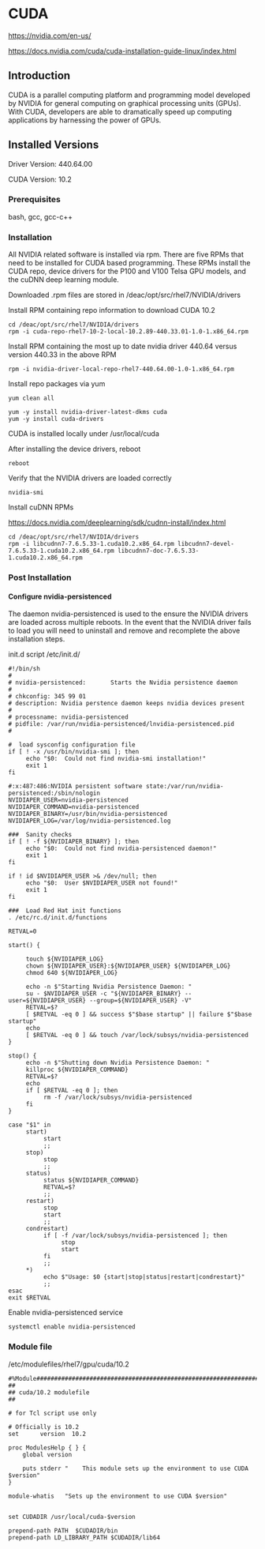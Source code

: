 # CUDA

https://nvidia.com/en-us/

https://docs.nvidia.com/cuda/cuda-installation-guide-linux/index.html

## Introduction

CUDA is a parallel computing platform and programming model developed by NVIDIA
for general computing on graphical processing units (GPUs). With CUDA,
developers are able to dramatically speed up computing applications by
harnessing the power of GPUs.

## Installed Versions

Driver Version: 440.64.00

CUDA Version: 10.2

### Prerequisites

bash, gcc, gcc-c++

### Installation
All NVIDIA related software is installed via rpm. There are five RPMs that need
to be installed for CUDA based programming. These RPMs install the CUDA repo,
device drivers for the P100 and V100 Telsa GPU models, and the cuDNN deep
learning module.

Downloaded .rpm files are stored in /deac/opt/src/rhel7/NVIDIA/drivers

Install RPM containing repo information to download CUDA 10.2
```
cd /deac/opt/src/rhel7/NVIDIA/drivers
rpm -i cuda-repo-rhel7-10-2-local-10.2.89-440.33.01-1.0-1.x86_64.rpm
```

Install RPM containing the most up to date nvidia driver 440.64 versus version
440.33 in the above RPM
```
rpm -i nvidia-driver-local-repo-rhel7-440.64.00-1.0-1.x86_64.rpm
```

Install repo packages via yum
```
yum clean all

yum -y install nvidia-driver-latest-dkms cuda
yum -y install cuda-drivers
```

CUDA is installed locally under /usr/local/cuda

After installing the device drivers, reboot
```
reboot
```

Verify that the NVIDIA drivers are loaded correctly
```
nvidia-smi
```

Install cuDNN RPMs

https://docs.nvidia.com/deeplearning/sdk/cudnn-install/index.html
```
cd /deac/opt/src/rhel7/NVIDIA/drivers
rpm -i libcudnn7-7.6.5.33-1.cuda10.2.x86_64.rpm libcudnn7-devel-7.6.5.33-1.cuda10.2.x86_64.rpm libcudnn7-doc-7.6.5.33-1.cuda10.2.x86_64.rpm
```

### Post Installation

#### Configure nvidia-persistenced

The daemon nvidia-persistenced is used to the ensure the NVIDIA drivers are
loaded across multiple reboots. In the event that the NVIDIA driver fails to
load you will need to uninstall and remove and recomplete the above
installation steps.

init.d script /etc/init.d/
```
#!/bin/sh
#
# nvidia-persistenced:       Starts the Nvidia persistence daemon
#
# chkconfig: 345 99 01
# description: Nvidia perstence daemon keeps nvidia devices present
#
# processname: nvidia-persistenced
# pidfile: /var/run/nvidia-persistenced/lnvidia-persistenced.pid
#

#  load sysconfig configuration file
if [ ! -x /usr/bin/nvidia-smi ]; then
     echo "$0:  Could not find nvidia-smi installation!"
     exit 1
fi

#:x:487:486:NVIDIA persistent software state:/var/run/nvidia-persistenced:/sbin/nologin
NVIDIAPER_USER=nvidia-persistenced
NVIDIAPER_COMMAND=nvidia-persistenced
NVIDIAPER_BINARY=/usr/bin/nvidia-persistenced
NVIDIAPER_LOG=/var/log/nvidia-persistenced.log

###  Sanity checks
if [ ! -f ${NVIDIAPER_BINARY} ]; then
     echo "$0:  Could not find nvidia-persistenced daemon!"
     exit 1
fi

if ! id $NVIDIAPER_USER >& /dev/null; then
     echo "$0:  User $NVIDIAPER_USER not found!"
     exit 1
fi

###  Load Red Hat init functions
. /etc/rc.d/init.d/functions

RETVAL=0

start() {

     touch ${NVIDIAPER_LOG}
     chown ${NVIDIAPER_USER}:${NVIDIAPER_USER} ${NVIDIAPER_LOG}
     chmod 640 ${NVIDIAPER_LOG}

     echo -n $"Starting Nvidia Persistence Daemon: "
     su - $NVIDIAPER_USER -c "${NVIDIAPER_BINARY} --user=${NVIDIAPER_USER} --group=${NVIDIAPER_USER} -V"
     RETVAL=$?
     [ $RETVAL -eq 0 ] && success $"$base startup" || failure $"$base startup"
     echo
     [ $RETVAL -eq 0 ] && touch /var/lock/subsys/nvidia-persistenced
}

stop() {
     echo -n $"Shutting down Nvidia Persistence Daemon: "
     killproc ${NVIDIAPER_COMMAND}
     RETVAL=$?
     echo
     if [ $RETVAL -eq 0 ]; then
          rm -f /var/lock/subsys/nvidia-persistenced
     fi
}

case "$1" in
     start)
          start
          ;;
     stop)
          stop
          ;;
     status)
          status ${NVIDIAPER_COMMAND}
          RETVAL=$?
          ;;
     restart)
          stop
          start
          ;;
     condrestart)
          if [ -f /var/lock/subsys/nvidia-persistenced ]; then
               stop
               start
          fi
          ;;
     *)
          echo $"Usage: $0 {start|stop|status|restart|condrestart}"
          ;;
esac
exit $RETVAL
```
Enable nvidia-persistenced service
```
systemctl enable nvidia-persistenced
```

### Module file

/etc/modulefiles/rhel7/gpu/cuda/10.2

```
#%Module########################################################################
##
## cuda/10.2 modulefile
##

# for Tcl script use only

# Officially is 10.2
set      version  10.2

proc ModulesHelp { } {
    global version

    puts stderr "    This module sets up the environment to use CUDA $version"
}

module-whatis   "Sets up the environment to use CUDA $version"


set CUDADIR /usr/local/cuda-$version

prepend-path PATH  $CUDADIR/bin
prepend-path LD_LIBRARY_PATH $CUDADIR/lib64
```
